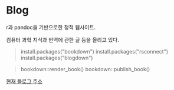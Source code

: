 # Blog

r과 pandoc을 기반으로한 정적 웹사이트.

컴퓨터 과학 지식과 번역에 관한 글 등을 올리고 있다.



> install.packages("bookdown")
> install.packages("rsconnect")
> install.packages("blogdown")

> bookdown::render_book()
> bookdown::publish_book()


[현재 블로그 주소](http://nirvana-article.netlify.com/about/)


